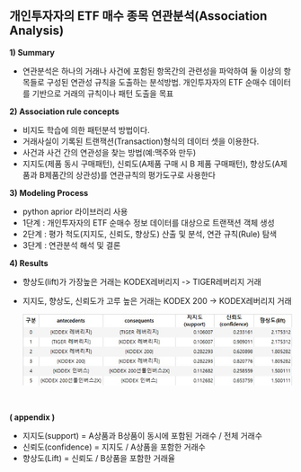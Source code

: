 ## 개인투자자의 ETF 매수 종목 연관분석(Association Analysis) 

**1) Summary**
- 연관분석은 하나의 거래나 사건에 포함된 항목간의 관련성을 파악하여 둘 이상의 항목들로 구성된 연관성 규칙을 도출하는 분석방법. 개인투자자의 ETF 순매수 데이터를 기반으로 거래의 규칙이나 패턴 도출을 목표

**2) Association rule concepts**
- 비지도 학습에 의한 패턴분석 방법이다.
- 거래사실이 기록된 트랜잭션(Transaction)형식의 데이터 셋을 이용한다.
- 사건과 사건 간의 연관성을 찾는 방법(예:맥주와 만두)
- 지지도(제품 동시 구매패턴), 신뢰도(A제품 구매 시 B 제품 구매패턴), 향상도(A제품과 B제품간의 상관성)를 연관규칙의 평가도구로 사용한다

**3) Modeling Process**
-  python aprior 라이브러리 사용
- 1단계 : 개인투자자의 ETF 순매수 정보 데이터를 대상으로 트랜잭션 객체 생성
- 2단계 : 평가 척도(지지도, 신뢰도, 향상도) 산출 및 분석, 연관 규칙(Rule) 탐색
- 3단계 : 연관분석 해석 및 결론

**4) Results**

- 향상도(lift)가 가장높은 거래는 KODEX레버리지 -> TIGER레버리지 거래
- 지지도, 향상도, 신뢰도가 고루 높은 거래는 KODEX 200 -> KODEX레버리지 거래

  ![data](./data/aa_result_table.jpg)


<br>


**( appendix )**

- 지지도(support) = A상품과 B상품이 동시에 포함된 거래수 / 전체 거래수
- 신뢰도(confidence) = 지지도 / A상품을 포함한 거래수
- 향상도(Lift) = 신뢰도 / B상품을 포함한 거래율

